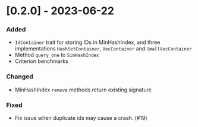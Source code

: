 
# [0.2.0] - 2023-06-22
### Added
- `IdContainer` trait for storing IDs in MinHashIndex, and three implementations `HashSetContainer`, 
`VecContainer` and `SmallVecContainer`
- Method `query_one` to `SimHashIndex` 
- Criterion benchmarks

### Changed
- MinHashIndex `remove` methods return existing signature

### Fixed
- Fix issue when duplicate ids may cause a crash. (#19)


